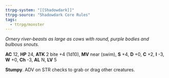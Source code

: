 ```yaml
---
ttrpg-system: "[[Shadowdark]]"
ttrpg-source: "Shadowdark Core Rules"
tags:
  - ttrpg/monster
---
```


_Ornery river-beasts as large as cows with round, purple bodies and bulbous snouts._

**AC** 12, **HP** 24, **ATK** 2 bite +4 (1d10), **MV** near (swim), **S** +4, **D** +0, **C** +2, **I** -3, **W** +0, **Ch** -3, **AL** N, **LV** 5

**Stumpy**. ADV on STR checks to grab or drag other creatures.

